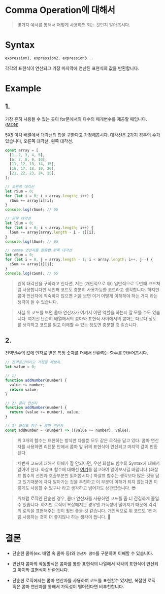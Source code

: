 # Comma Operation에 대해서

> 몇가지 예시를 통해서 어떻게 사용하면 되는 것인지 알아봅시다.

# Syntax

```js
expression1, expression2, expression3...
```

각각의 표현식이 연산되고 가장 마지막에 연산된 표현식의 값을 반환합니다.

# Example

## 1.

가장 흔히 사용될 수 있는 곳이 for문에서의 다수의 매개변수를 제공할 때입니다.([MDN](https://developer.mozilla.org/ko/docs/Web/JavaScript/Reference/Operators/Comma_Operator#%EC%84%A4%EB%AA%85))

5X5 이차 배열에서 대각선의 합을 구한다고 가정해봅시다. 대각선은 2가지 경우의 수가 있습니다, 오른쪽 대각선, 왼쪽 대각선.

```js
const array = [
  [1, 2, 3, 4, 5],
  [6, 7, 8, 9, 10],
  [11, 12, 13, 14, 15],
  [16, 17, 18, 19, 20],
  [21, 22, 23, 24, 25],
];

// 오른쪽 대각선
let rSum = 0;
for (let i = 0; i < array.length; i++) {
  rSum += array[i][i];
}
console.log(rSum); // 65

// 왼쪽 대각선
let lSum = 0;
for (let i = 0; i < array.length; i++) {
  lSum += array[array.length - i - 1][i];
}
console.log(lSum); // 65

// comma 연산자를 활용한 왼쪽 대각선
let cSum = 0;
for (let i = 0, j = array.length - 1; i < array.length; i++, j--) {
  cSum += array[i][j];
}
console.log(cSum); // 65
```

> 왼쪽 대각선을 구하라고 한다면, 저는 (개인적으로 😅) 일반적으로 두번째 코드처럼 사용합니다만 세번째 코드도 충분히 사용가능한 코드라고 생각합니다. 하지만 콤마 연산자에 익숙하지 않으면 처음 보면 이거 어떻게 이해해야 하는 거지 라는 생각이 들 수 있습니다.

> 사실 위 코드를 보면 콤마 연산자가 여기서 어떤 역할을 하는지 잘 모를 수도 있습니다. 여기선 단순히 배열에서의 콤마와 표현식 사이에서의 콤마는 다르다 정도를 생각하고 코드를 읽고 이해할 수 있는 정도면 충분할 것 같습니다.

## 2.

전역변수의 값에 인자로 받은 특정 숫자를 더해서 반환하는 함수를 만들어봅시다.

```js
// 전역공간이라고 가정을 해보자.
let value = 0;

// 1)
function addNumber(number) {
  value += number;
  return value;
}

// 2) 콤마 연산자
function addNumber(number) {
  return (value += number), value;
}

// 3) 화살표 함수 + 콤마 연산자
const addNumber = (number) => ((value += number), value);
```

> 위 3개의 함수는 표현하는 방식만 다를뿐 모두 같은 로직을 담고 있다. 콤마 연산자를 사용하면 리턴문 안에서 콤마 앞 뒤의 표현식이 연산되고 마지막 값이 반환된다.

> 세번째 코드에 대해서 이해가 잘 안되다면, 우선 화살표 함수의 Syntax에 대해서 알아야 한다. 화살표 함수에 대해선 [여기](https://poiemaweb.com/es6-arrow-function#1-%ED%99%94%EC%82%B4%ED%91%9C-%ED%95%A8%EC%88%98%EC%9D%98-%EC%84%A0%EC%96%B8)를 참고하여 읽어보시길 바랍니다.(화살표 함수의 선언과 호출부분만 읽어봅시다.) 화살표 함수는 생각보다 많은 것을 담고 있기때문에 차차 알아가는 것을 추천하고 이 부분이 이해가 되지 않는다면 이렇게도 사용할 수 있구나 라고 생각하고 넘어가도 상관없습니다. 😎

> 위처럼 로직인 단순한 경우, 콤마 연산자를 사용하면 코드를 좀 더 간결하게 줄일 수 있습니다. 하지만 로직이 복잡해지는 경우엔 가독성이 떨어지기 때문에 각각의 로직을 표현해주는 것이 훨씬 좋을 것 같습니다. 개인적으로 위 코드도 1번처럼 사용하는 것이 더 좋지않나 하는 생각이 듭니다. 🤩

# 결론

- 단순한 콤마(ex. 배열 속 콤마 등)와 `연산자 콤마`를 구분하여 이해할 수 있습니다.

- 연산자 콤마의 작동방식은 콤마를 통한 표현식의 나열에서 각각의 표현식이 연산되고 마지막 표현식이 반환됩니다.

- 단순한 로직에서는 콤마 연산자를 사용하여 코드를 표현할수 있지만, 복잡한 로직 혹은 콤마 연산자를 통해서 가독성이 떨어진다면 비추천합니다.

